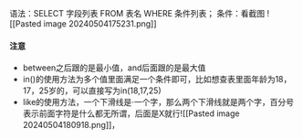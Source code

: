 语法：SELECT 字段列表 FROM 表名 WHERE 条件列表；
条件：看截图
![[Pasted image 20240504175231.png]]

#### 注意
- between之后跟的是最小值，and后面跟的是最大值
- in()的使用方法为多个值里面满足一个条件即可，比如想查表里面年龄为18，17，25岁的，可以直接写为in(18,17,25)
- like的使用方法，一个下滑线是·一个字，那么两个下滑线就是两个字，百分号表示前面字符是什么都无所谓，后面是X就行![[Pasted image 20240504180918.png]]，